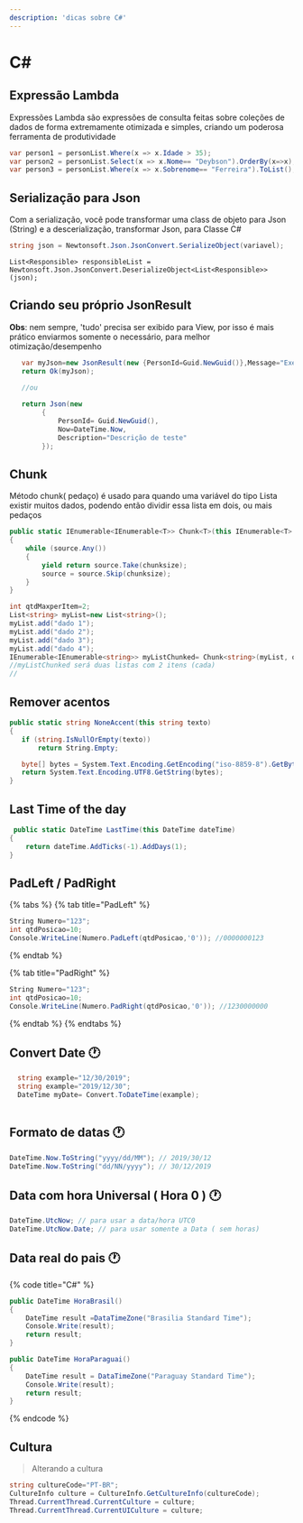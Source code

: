 ```yaml
---
description: 'dicas sobre C#'
---
```


# C\#

## Expressão Lambda

Expressões Lambda são expressões de consulta feitas sobre coleções de dados de forma extremamente otimizada e simples, criando um poderosa ferramenta de produtividade

```csharp
var person1 = personList.Where(x => x.Idade > 35);
var person2 = personList.Select(x => x.Nome== "Deybson").OrderBy(x=>x);
var person3 = personList.Where(x => x.Sobrenome== "Ferreira").ToList();
```

## Serialização para Json 

Com a serialização, você pode transformar uma class de objeto para Json \(String\) e a descerialização, transformar Json, para Classe C\#

```csharp
string json = Newtonsoft.Json.JsonConvert.SerializeObject(variavel);

```

```aspnet
List<Responsible> responsibleList = Newtonsoft.Json.JsonConvert.DeserializeObject<List<Responsible>>(json);
```

## Criando seu próprio JsonResult 

**Obs**: nem sempre, 'tudo' precisa ser exibido para View, por isso é mais prático enviarmos somente o necessário, para melhor otimização/desempenho  

```csharp
   var myJson=new JsonResult(new {PersonId=Guid.NewGuid()},Message="Exemplo")
   return Ok(myJson);

   //ou 
   
   return Json(new
        {
            PersonId= Guid.NewGuid(),
            Now=DateTime.Now,
            Description="Descrição de teste"
        });
```

## Chunk

Método chunk\( pedaço\) é usado para quando uma variável do tipo Lista existir muitos dados, podendo então dividir essa lista em dois, ou mais pedaços 

```csharp
public static IEnumerable<IEnumerable<T>> Chunk<T>(this IEnumerable<T> source, int chunksize)
{
    while (source.Any())
    {
        yield return source.Take(chunksize);
        source = source.Skip(chunksize);
    }
}
```

```csharp
int qtdMaxperItem=2;
List<string> myList=new List<string>();
myList.add("dado 1");
myList.add("dado 2");
myList.add("dado 3");
myList.add("dado 4");
IEnumerable<IEnumerable<string>> myListChunked= Chunk<string>(myList, qtdMaxperItem);
//myListChunked será duas listas com 2 itens (cada)
//
```

## Remover acentos 

```csharp
public static string NoneAccent(this string texto)
{
   if (string.IsNullOrEmpty(texto))
       return String.Empty;

   byte[] bytes = System.Text.Encoding.GetEncoding("iso-8859-8").GetBytes(texto);
   return System.Text.Encoding.UTF8.GetString(bytes);
}
```



## Last Time of the day

```csharp
 public static DateTime LastTime(this DateTime dateTime)
{
    return dateTime.AddTicks(-1).AddDays(1);
}
```

## PadLeft / PadRight

{% tabs %}
{% tab title="PadLeft" %}
```csharp
String Numero="123";
int qtdPosicao=10;
Console.WriteLine(Numero.PadLeft(qtdPosicao,'0')); //0000000123
```
{% endtab %}

{% tab title="PadRight" %}
```csharp
String Numero="123";
int qtdPosicao=10;
Console.WriteLine(Numero.PadRight(qtdPosicao,'0')); //1230000000
```
{% endtab %}
{% endtabs %}

## Convert Date 🕐 

```csharp
  string example="12/30/2019";
  string example="2019/12/30";
  DateTime myDate= Convert.ToDateTime(example);
  
```

## Formato de datas 🕐 

```csharp
DateTime.Now.ToString("yyyy/dd/MM"); // 2019/30/12
DateTime.Now.ToString("dd/NN/yyyy"); // 30/12/2019
```

## Data com hora Universal \( Hora 0 \) 🕐 

```csharp
DateTime.UtcNow; // para usar a data/hora UTC0
DateTime.UtcNow.Date; // para usar somente a Data ( sem horas)
```

## Data real do pais 🕐  

{% code title="C\#" %}
```csharp
public DateTime HoraBrasil()
{
    DateTime result =DataTimeZone("Brasilia Standard Time");
    Console.Write(result);
    return result;
}

public DateTime HoraParaguai()
{
    DateTime result = DataTimeZone("Paraguay Standard Time");
    Console.Write(result);
    return result;
}
```
{% endcode %}

## Cultura  

> Alterando a cultura

```csharp
string cultureCode="PT-BR";
CultureInfo culture = CultureInfo.GetCultureInfo(cultureCode);
Thread.CurrentThread.CurrentCulture = culture;
Thread.CurrentThread.CurrentUICulture = culture;
```

